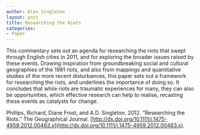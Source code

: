 ```yaml
---
author: Alex Singleton
layout: post
title: Researching the Riots
categories:
- Paper
---
```


This commentary sets out an agenda for researching the riots that swept through English cities in 2011, and for exploring the broader issues raised by these events. Drawing inspiration from groundbreaking social and cultural geographies of the 1981 riots, and also from mappings and quantitative studies of the more recent disturbances, this paper sets out a framework for researching the riots, and underlines the importance of doing so. It concludes that while riots are traumatic experiences for many, they can also be opportunities, which effective research can help to realise, recasting these events as catalysts for change.

Phillips, Richard, Diane Frost, and A.D. Singleton. 2012. “Researching the Riots.” The Geographical Journal. [http://dx.doi.org/10.1111/j.1475-4959.2012.00463.x](http://dx.doi.org/10.1111/j.1475-4959.2012.00463.x).